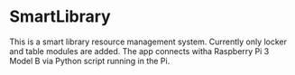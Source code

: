 # SmartLibrary

This is a smart library resource management system. Currently only locker and table modules are added. The app connects witha Raspberry Pi 3 Model B via Python script running in the Pi.
